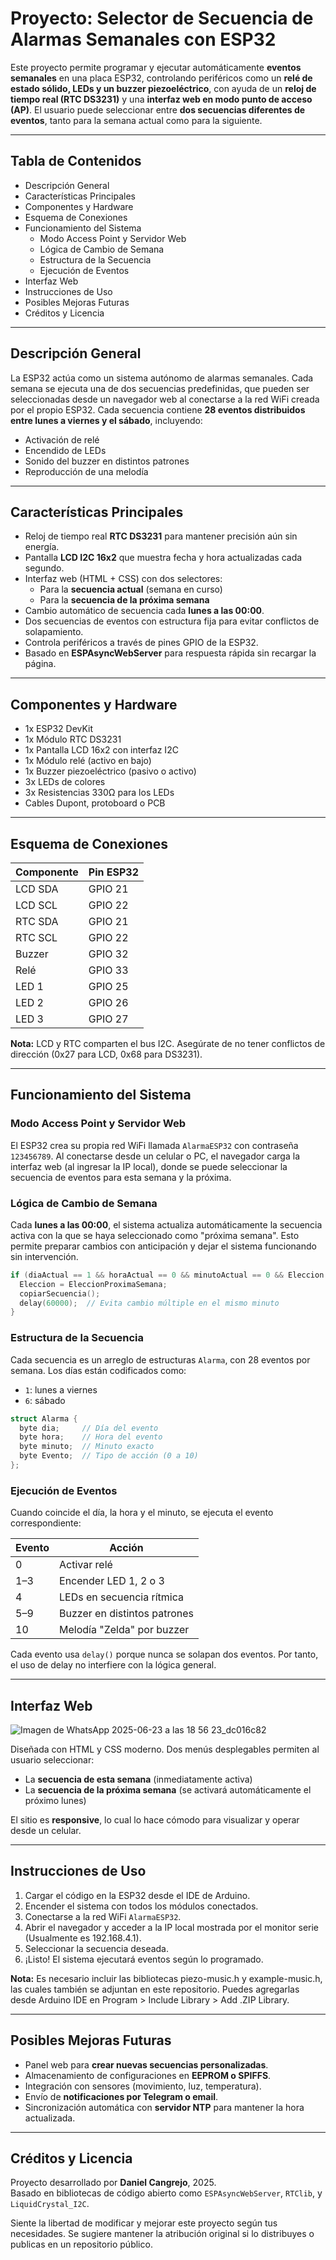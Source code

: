 # Proyecto: Selector de Secuencia de Alarmas Semanales con ESP32

Este proyecto permite programar y ejecutar automáticamente **eventos semanales** en una placa ESP32, controlando periféricos como un **relé de estado sólido, LEDs y un buzzer piezoeléctrico**, con ayuda de un **reloj de tiempo real (RTC DS3231)** y una **interfaz web en modo punto de acceso (AP)**. El usuario puede seleccionar entre **dos secuencias diferentes de eventos**, tanto para la semana actual como para la siguiente.

---

## Tabla de Contenidos

- Descripción General
- Características Principales
- Componentes y Hardware
- Esquema de Conexiones
- Funcionamiento del Sistema
  - Modo Access Point y Servidor Web
  - Lógica de Cambio de Semana
  - Estructura de la Secuencia
  - Ejecución de Eventos
- Interfaz Web
- Instrucciones de Uso
- Posibles Mejoras Futuras
- Créditos y Licencia

---

## Descripción General

La ESP32 actúa como un sistema autónomo de alarmas semanales. Cada semana se ejecuta una de dos secuencias predefinidas, que pueden ser seleccionadas desde un navegador web al conectarse a la red WiFi creada por el propio ESP32. Cada secuencia contiene **28 eventos distribuidos entre lunes a viernes y el sábado**, incluyendo:

- Activación de relé
- Encendido de LEDs
- Sonido del buzzer en distintos patrones
- Reproducción de una melodía

---

## Características Principales

- Reloj de tiempo real **RTC DS3231** para mantener precisión aún sin energía.
- Pantalla **LCD I2C 16x2** que muestra fecha y hora actualizadas cada segundo.
- Interfaz web (HTML + CSS) con dos selectores:
  - Para la **secuencia actual** (semana en curso)
  - Para la **secuencia de la próxima semana**
- Cambio automático de secuencia cada **lunes a las 00:00**.
- Dos secuencias de eventos con estructura fija para evitar conflictos de solapamiento.
- Controla periféricos a través de pines GPIO de la ESP32.
- Basado en **ESPAsyncWebServer** para respuesta rápida sin recargar la página.

---

## Componentes y Hardware

- 1x ESP32 DevKit
- 1x Módulo RTC DS3231
- 1x Pantalla LCD 16x2 con interfaz I2C
- 1x Módulo relé (activo en bajo)
- 1x Buzzer piezoeléctrico (pasivo o activo)
- 3x LEDs de colores
- 3x Resistencias 330Ω para los LEDs
- Cables Dupont, protoboard o PCB

---

## Esquema de Conexiones

| Componente | Pin ESP32 |
| ---------- | --------- |
| LCD SDA    | GPIO 21   |
| LCD SCL    | GPIO 22   |
| RTC SDA    | GPIO 21   |
| RTC SCL    | GPIO 22   |
| Buzzer     | GPIO 32   |
| Relé       | GPIO 33   |
| LED 1      | GPIO 25   |
| LED 2      | GPIO 26   |
| LED 3      | GPIO 27   |

**Nota:** LCD y RTC comparten el bus I2C. Asegúrate de no tener conflictos de dirección (0x27 para LCD, 0x68 para DS3231).

---

## Funcionamiento del Sistema

### Modo Access Point y Servidor Web

El ESP32 crea su propia red WiFi llamada `AlarmaESP32` con contraseña `123456789`. Al conectarse desde un celular o PC, el navegador carga la interfaz web (al ingresar la IP local), donde se puede seleccionar la secuencia de eventos para esta semana y la próxima.

### Lógica de Cambio de Semana

Cada **lunes a las 00:00**, el sistema actualiza automáticamente la secuencia activa con la que se haya seleccionado como "próxima semana". Esto permite preparar cambios con anticipación y dejar el sistema funcionando sin intervención.

```cpp
if (diaActual == 1 && horaActual == 0 && minutoActual == 0 && Eleccion != EleccionProximaSemana) {
  Eleccion = EleccionProximaSemana;
  copiarSecuencia();
  delay(60000);  // Evita cambio múltiple en el mismo minuto
}
```

### Estructura de la Secuencia

Cada secuencia es un arreglo de estructuras `Alarma`, con 28 eventos por semana. Los días están codificados como:

- `1`: lunes a viernes
- `6`: sábado

```cpp
struct Alarma {
  byte dia;     // Día del evento
  byte hora;    // Hora del evento
  byte minuto;  // Minuto exacto
  byte Evento;  // Tipo de acción (0 a 10)
};
```

### Ejecución de Eventos

Cuando coincide el día, la hora y el minuto, se ejecuta el evento correspondiente:

| Evento | Acción                       |
| ------ | ---------------------------- |
| 0      | Activar relé                 |
| 1–3    | Encender LED 1, 2 o 3        |
| 4      | LEDs en secuencia rítmica    |
| 5–9    | Buzzer en distintos patrones |
| 10     | Melodía "Zelda" por buzzer   |

Cada evento usa `delay()` porque nunca se solapan dos eventos. Por tanto, el uso de delay no interfiere con la lógica general.

---

## Interfaz Web

![Imagen de WhatsApp 2025-06-23 a las 18 56 23_dc016c82](https://github.com/user-attachments/assets/9b822e1a-03bd-46fc-8a0a-4fa00b380059)

Diseñada con HTML y CSS moderno. Dos menús desplegables permiten al usuario seleccionar:

- La **secuencia de esta semana** (inmediatamente activa)
- La **secuencia de la próxima semana** (se activará automáticamente el próximo lunes)

El sitio es **responsive**, lo cual lo hace cómodo para visualizar y operar desde un celular.

---

## Instrucciones de Uso

1. Cargar el código en la ESP32 desde el IDE de Arduino.
2. Encender el sistema con todos los módulos conectados.
3. Conectarse a la red WiFi `AlarmaESP32`.
4. Abrir el navegador y acceder a la IP local mostrada por el monitor serie (Usualmente es 192.168.4.1).
5. Seleccionar la secuencia deseada.
6. ¡Listo! El sistema ejecutará eventos según lo programado.

**Nota:** Es necesario incluir las bibliotecas piezo-music.h y example-music.h, las cuales también se adjuntan en este repositorio. Puedes agregarlas desde Arduino IDE en Program > Include Library > Add .ZIP Library.

---

## Posibles Mejoras Futuras

- Panel web para **crear nuevas secuencias personalizadas**.
- Almacenamiento de configuraciones en **EEPROM o SPIFFS**.
- Integración con sensores (movimiento, luz, temperatura).
- Envío de **notificaciones por Telegram o email**.
- Sincronización automática con **servidor NTP** para mantener la hora actualizada.

---

## Créditos y Licencia

Proyecto desarrollado por **Daniel Cangrejo**, 2025.  
Basado en bibliotecas de código abierto como `ESPAsyncWebServer`, `RTClib`, y `LiquidCrystal_I2C`.

Siente la libertad de modificar y mejorar este proyecto según tus necesidades. Se sugiere mantener la atribución original si lo distribuyes o publicas en un repositorio público.
